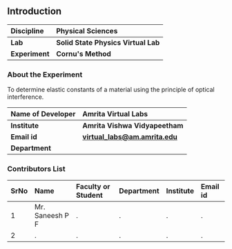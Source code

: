 ## Introduction


<b>Discipline | <b> Physical Sciences
:--|:--|
<b> Lab | <b> Solid State Physics Virtual Lab
<b> Experiment|     <b> Cornu's Method

### About the Experiment 

To determine elastic constants of a material using the principle of optical interference.

<b>Name of Developer | <b> Amrita Virtual Labs 
:--|:--|
<b> Institute | <b>  Amrita Vishwa Vidyapeetham
<b> Email id|     <b>  virtual_labs@am.amrita.edu
<b> Department |  

### Contributors List

SrNo | Name | Faculty or Student | Department| Institute | Email id
:--|:--|:--|:--|:--|:--|
1 | Mr. Saneesh P F | . | . | . | .
2 | . | . | . | . | .
